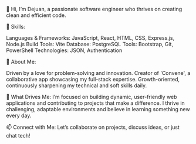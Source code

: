 👋 Hi, I’m Dejuan, a passionate software engineer who thrives on creating clean and efficient code.

🔧 Skills:

Languages & Frameworks: JavaScript, React, HTML, CSS, Express.js, Node.js
Build Tools: Vite
Database: PostgreSQL
Tools: Bootstrap, Git, PowerShell
Technologies: JSON, Authentication

🌟 About Me:

Driven by a love for problem-solving and innovation.
Creator of 'Convene', a collaborative app showcasing my full-stack expertise.
Growth-oriented, continuously sharpening my technical and soft skills daily.

🚀 What Drives Me:
I’m focused on building dynamic, user-friendly web applications and contributing to projects that make a difference. I thrive in challenging, adaptable environments and believe in learning something new every day.

📫 Connect with Me:
Let’s collaborate on projects, discuss ideas, or just chat tech!
